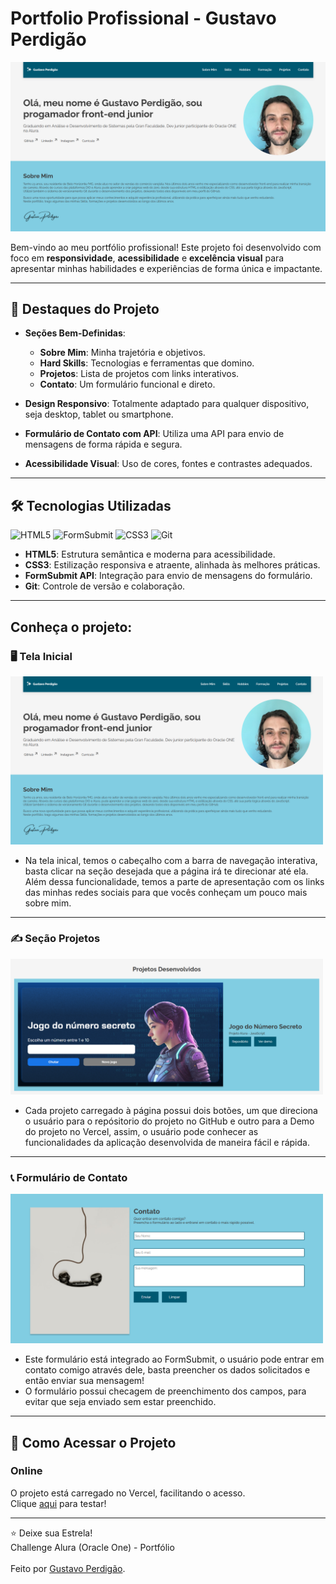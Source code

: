 # Portfolio Profissional - Gustavo Perdigão   

![Preview do Projeto](./assets/printsReadme/telaInicial.png)  

Bem-vindo ao meu portfólio profissional! Este projeto foi desenvolvido com foco em **responsividade**, **acessibilidade** e **excelência visual** para apresentar minhas habilidades e experiências de forma única e impactante.

---

## 🌟 **Destaques do Projeto**
- **Seções Bem-Definidas**:
  - **Sobre Mim**: Minha trajetória e objetivos.
  - **Hard Skills**: Tecnologias e ferramentas que domino.
  - **Projetos**: Lista de projetos com links interativos.
  - **Contato**: Um formulário funcional e direto.
    
- **Design Responsivo**: Totalmente adaptado para qualquer dispositivo, seja desktop, tablet ou smartphone.
  
- **Formulário de Contato com API**: Utiliza uma API para envio de mensagens de forma rápida e segura.
  
- **Acessibilidade Visual**: Uso de cores, fontes e contrastes adequados.
  
---

## 🛠️ **Tecnologias Utilizadas**

![HTML5](https://img.shields.io/badge/-HTML5-E34F26?style=for-the-badge&logo=html5&logoColor=white) 
![FormSubmit](https://img.shields.io/badge/-FormSubmit-FF5722?style=for-the-badge&logo=Mail.Ru&logoColor=white) 
![CSS3](https://img.shields.io/badge/-CSS3-1572B6?style=for-the-badge&logo=css3&logoColor=white)
![Git](https://img.shields.io/badge/-Git-F05032?style=for-the-badge&logo=git&logoColor=white)

- **HTML5**: Estrutura semântica e moderna para acessibilidade.
- **CSS3**: Estilização responsiva e atraente, alinhada às melhores práticas.
- **FormSubmit API**: Integração para envio de mensagens do formulário.
- **Git**: Controle de versão e colaboração.

---

## Conheça o projeto:

### 🖥️ Tela Inicial
<img src="./assets/printsReadme/telaInicial.png" width="500px" />

- Na tela inical, temos o cabeçalho com a barra de navegação interativa, basta clicar na seção desejada que a página irá te direcionar até ela. Além dessa funcionalidade, temos a parte de apresentação com os links das minhas redes sociais para que vocês conheçam um pouco mais sobre mim.

<hr>

### ✍️ Seção Projetos
<img src="./assets/printsReadme/telaProjetos.png" width="500px" />

- Cada projeto carregado à página possui dois botões, um que direciona o usuário para o repósitorio do projeto no GitHub e outro para a Demo do projeto no Vercel, assim, o usuário pode conhecer as funcionalidades da aplicação desenvolvida de maneira fácil e rápida.

<hr>

### 📞 Formulário de Contato
<img src="./assets/printsReadme/telaFormulario.png" width="500px" />

- Este formulário está integrado ao FormSubmit, o usuário pode entrar em contato comigo através dele, basta preencher os dados solicitados e então enviar sua mensagem!
- O formulário possui checagem de preenchimento dos campos, para evitar que seja enviado sem estar preenchido.

---

## 🚀 **Como Acessar o Projeto**

### Online
O projeto está carregado no Vercel, facilitando o acesso. <br>
Clique [aqui](https://challenge-portfolio-alura-ueh3.vercel.app/) para testar!

---

⭐ Deixe sua Estrela! <br>
Challenge Alura (Oracle One) - Portfólio <br><br>
Feito por [Gustavo Perdigão](https://github.com/pgustavo23).

